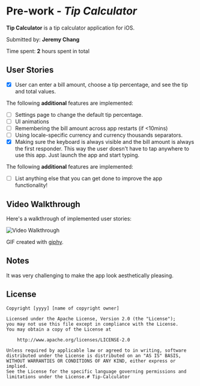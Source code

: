 # Pre-work - *Tip Calculator*

**Tip Calculator** is a tip calculator application for iOS.

Submitted by: **Jeremy Chang**

Time spent: **2** hours spent in total

## User Stories

* [x] User can enter a bill amount, choose a tip percentage, and see the tip and total values.

The following **additional** features are implemented:

* [ ] Settings page to change the default tip percentage.
* [ ] UI animations
* [ ] Remembering the bill amount across app restarts (if <10mins)
* [ ] Using locale-specific currency and currency thousands separators.
* [x] Making sure the keyboard is always visible and the bill amount is always the first responder. This way the user doesn't have to tap anywhere to use this app. Just launch the app and start typing.

The following **additional** features are implemented:

- [ ] List anything else that you can get done to improve the app functionality!

## Video Walkthrough 

Here's a walkthrough of implemented user stories:

<img src='https://media.giphy.com/media/1AibCt9vruutPoH3ei/giphy.gif' title='Video Walkthrough' width='' alt='Video Walkthrough' />

GIF created with [giphy](http://www.giphy.com/).

## Notes

It was very challenging to make the app look aesthetically pleasing.

## License

    Copyright [yyyy] [name of copyright owner]

    Licensed under the Apache License, Version 2.0 (the "License");
    you may not use this file except in compliance with the License.
    You may obtain a copy of the License at

        http://www.apache.org/licenses/LICENSE-2.0

    Unless required by applicable law or agreed to in writing, software
    distributed under the License is distributed on an "AS IS" BASIS,
    WITHOUT WARRANTIES OR CONDITIONS OF ANY KIND, either express or implied.
    See the License for the specific language governing permissions and
    limitations under the License.# Tip-Calculator
